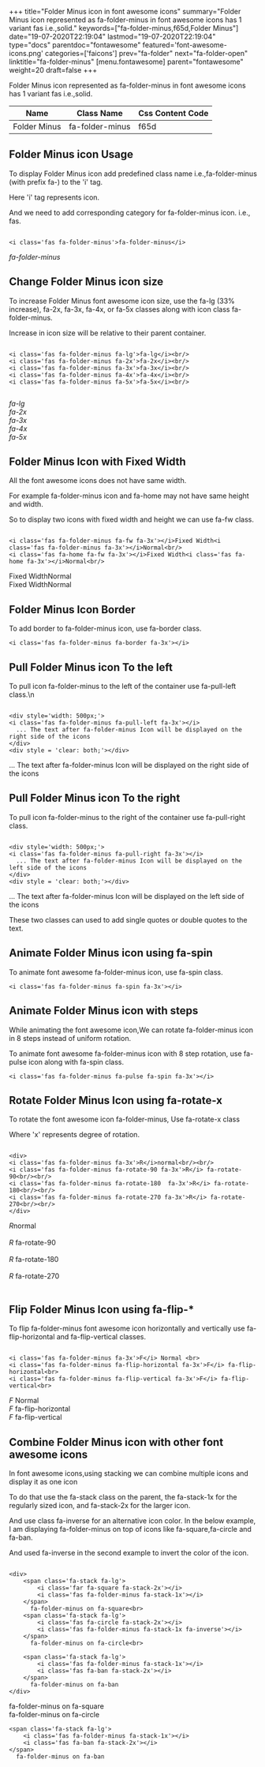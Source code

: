 +++
title="Folder Minus icon in font awesome icons"
summary="Folder Minus icon represented as fa-folder-minus in font awesome icons has 1 variant fas i.e.,solid."
keywords=["fa-folder-minus,f65d,Folder Minus"]
date="19-07-2020T22:19:04"
lastmod="19-07-2020T22:19:04"
type="docs"
parentdoc="fontawesome"
featured='font-awesome-icons.png'
categories=['faicons']
prev="fa-folder"
next="fa-folder-open"
linktitle="fa-folder-minus"
[menu.fontawesome]
parent="fontawesome"
weight=20
draft=false
+++


Folder Minus icon represented as fa-folder-minus in font awesome icons has 1 variant fas i.e.,solid.

<div class='table-responsive'><table class='table'><thead><tr><th>Name</th><th>Class Name</th><th>Css Content Code</th></tr></thead><tbody><tr><td>Folder Minus</td><td>fa-folder-minus</td><td>f65d</td></tr></tbody></table></div>



## Folder Minus icon Usage

To display Folder Minus icon add predefined class name i.e.,fa-folder-minus (with prefix fa-) to the 'i' tag.

Here 'i' tag represents icon.

And we need to add corresponding category for fa-folder-minus icon. i.e., fas.


```

<i class='fas fa-folder-minus'>fa-folder-minus</i>
```

<i class='fas fa-folder-minus'>fa-folder-minus</i>




## Change Folder Minus icon size
To increase Folder Minus font awesome icon size, use the fa-lg (33% increase), fa-2x, fa-3x, fa-4x, or fa-5x classes along with icon class fa-folder-minus.

Increase in icon size will be relative to their parent container. 

```

<i class='fas fa-folder-minus fa-lg'>fa-lg</i><br/>
<i class='fas fa-folder-minus fa-2x'>fa-2x</i><br/>
<i class='fas fa-folder-minus fa-3x'>fa-3x</i><br/>
<i class='fas fa-folder-minus fa-4x'>fa-4x</i><br/>
<i class='fas fa-folder-minus fa-5x'>fa-5x</i><br/>
            
```

<i class='fas fa-folder-minus fa-lg'>fa-lg</i><br/>
<i class='fas fa-folder-minus fa-2x'>fa-2x</i><br/>
<i class='fas fa-folder-minus fa-3x'>fa-3x</i><br/>
<i class='fas fa-folder-minus fa-4x'>fa-4x</i><br/>
<i class='fas fa-folder-minus fa-5x'>fa-5x</i><br/>
            



## Folder Minus Icon with Fixed Width 

All the font awesome icons does not have same width.

For example fa-folder-minus icon and fa-home may not have same height and width.

So to display two icons with fixed width and height we can use fa-fw class.


```

<i class='fas fa-folder-minus fa-fw fa-3x'></i>Fixed Width<i class='fas fa-folder-minus fa-3x'></i>Normal<br/>
<i class='fas fa-home fa-fw fa-3x'></i>Fixed Width<i class='fas fa-home fa-3x'></i>Normal<br/>
```

<i class='fas fa-folder-minus fa-fw fa-3x'></i>Fixed Width<i class='fas fa-folder-minus fa-3x'></i>Normal<br/>
<i class='fas fa-home fa-fw fa-3x'></i>Fixed Width<i class='fas fa-home fa-3x'></i>Normal<br/>



## Folder Minus Icon Border 

To add border to fa-folder-minus icon, use fa-border class.


```
<i class='fas fa-folder-minus fa-border fa-3x'></i>

```
<i class='fas fa-folder-minus fa-border fa-3x'></i>





## Pull Folder Minus icon To the left

To pull icon fa-folder-minus to the left of the container use fa-pull-left class.\n

```

<div style='width: 500px;'>
<i class='fas fa-folder-minus fa-pull-left fa-3x'></i>
  ... The text after fa-folder-minus Icon will be displayed on the right side of the icons
</div>
<div style = 'clear: both;'></div>
```

<div style='width: 500px;'>
<i class='fas fa-folder-minus fa-pull-left fa-3x'></i>
  ... The text after fa-folder-minus Icon will be displayed on the right side of the icons
</div>
<div style = 'clear: both;'></div>




## Pull Folder Minus icon To the right
To pull icon fa-folder-minus to the right of the container use fa-pull-right class.

```

<div style='width: 500px;'>
<i class='fas fa-folder-minus fa-pull-right fa-3x'></i>
  ... The text after fa-folder-minus Icon will be displayed on the left side of the icons
</div>
<div style = 'clear: both;'></div>
```

<div style='width: 500px;'>
<i class='fas fa-folder-minus fa-pull-right fa-3x'></i>
  ... The text after fa-folder-minus Icon will be displayed on the left side of the icons
</div>
<div style = 'clear: both;'></div>

These two classes can used to add single quotes or double quotes to the text.


## Animate Folder Minus icon using fa-spin
To animate font awesome fa-folder-minus icon, use fa-spin class.

```
<i class='fas fa-folder-minus fa-spin fa-3x'></i>
```
<i class='fas fa-folder-minus fa-spin fa-3x'></i>




## Animate Folder Minus icon with steps
While animating the font awesome icon,We can rotate fa-folder-minus icon in 8 steps instead of uniform rotation.

To animate font awesome fa-folder-minus icon with 8 step rotation, use fa-pulse icon along with fa-spin class.


```
<i class='fas fa-folder-minus fa-pulse fa-spin fa-3x'></i>

```
<i class='fas fa-folder-minus fa-pulse fa-spin fa-3x'></i>





## Rotate Folder Minus Icon using fa-rotate-x
To rotate the font awesome icon fa-folder-minus, Use fa-rotate-x class

Where 'x' represents degree of rotation.


```

<div>
<i class='fas fa-folder-minus fa-3x'>R</i>normal<br/><br/>
<i class='fas fa-folder-minus fa-rotate-90 fa-3x'>R</i> fa-rotate-90<br/><br/> 
<i class='fas fa-folder-minus fa-rotate-180  fa-3x'>R</i> fa-rotate-180<br/><br/> 
<i class='fas fa-folder-minus fa-rotate-270 fa-3x'>R</i> fa-rotate-270<br/><br/>
</div>
```

<div>
<i class='fas fa-folder-minus fa-3x'>R</i>normal<br/><br/>
<i class='fas fa-folder-minus fa-rotate-90 fa-3x'>R</i> fa-rotate-90<br/><br/> 
<i class='fas fa-folder-minus fa-rotate-180  fa-3x'>R</i> fa-rotate-180<br/><br/> 
<i class='fas fa-folder-minus fa-rotate-270 fa-3x'>R</i> fa-rotate-270<br/><br/>
</div>




## Flip Folder Minus Icon using fa-flip-*
To flip fa-folder-minus font awesome icon horizontally and vertically use fa-flip-horizontal and fa-flip-vertical classes. 

```

<i class='fas fa-folder-minus fa-3x'>F</i> Normal <br>
<i class='fas fa-folder-minus fa-flip-horizontal fa-3x'>F</i> fa-flip-horizontal<br>
<i class='fas fa-folder-minus fa-flip-vertical fa-3x'>F</i> fa-flip-vertical<br>
```

<i class='fas fa-folder-minus fa-3x'>F</i> Normal <br>
<i class='fas fa-folder-minus fa-flip-horizontal fa-3x'>F</i> fa-flip-horizontal<br>
<i class='fas fa-folder-minus fa-flip-vertical fa-3x'>F</i> fa-flip-vertical<br>




## Combine Folder Minus icon with other font awesome icons
In font awesome icons,using stacking we can combine multiple icons and display it as one icon 

To do that use the fa-stack class on the parent, the fa-stack-1x for the regularly sized icon, and fa-stack-2x for the larger icon.

And use class fa-inverse for an alternative icon color. 
In the below example, I am displaying fa-folder-minus on top of icons like fa-square,fa-circle and fa-ban.

And used fa-inverse in the second example to invert the color of the icon.

```

<div>
    <span class='fa-stack fa-lg'>
        <i class='far fa-square fa-stack-2x'></i>
        <i class='fas fa-folder-minus fa-stack-1x'></i>
    </span>
      fa-folder-minus on fa-square<br>
    <span class='fa-stack fa-lg'>
        <i class='fas fa-circle fa-stack-2x'></i>
        <i class='fas fa-folder-minus fa-stack-1x fa-inverse'></i>
    </span>
      fa-folder-minus on fa-circle<br>

    <span class='fa-stack fa-lg'>
        <i class='fas fa-folder-minus fa-stack-1x'></i>
        <i class='fas fa-ban fa-stack-2x'></i>
    </span>
      fa-folder-minus on fa-ban
</div>
```

<div>
    <span class='fa-stack fa-lg'>
        <i class='far fa-square fa-stack-2x'></i>
        <i class='fas fa-folder-minus fa-stack-1x'></i>
    </span>
      fa-folder-minus on fa-square<br>
    <span class='fa-stack fa-lg'>
        <i class='fas fa-circle fa-stack-2x'></i>
        <i class='fas fa-folder-minus fa-stack-1x fa-inverse'></i>
    </span>
      fa-folder-minus on fa-circle<br>

    <span class='fa-stack fa-lg'>
        <i class='fas fa-folder-minus fa-stack-1x'></i>
        <i class='fas fa-ban fa-stack-2x'></i>
    </span>
      fa-folder-minus on fa-ban
</div>






